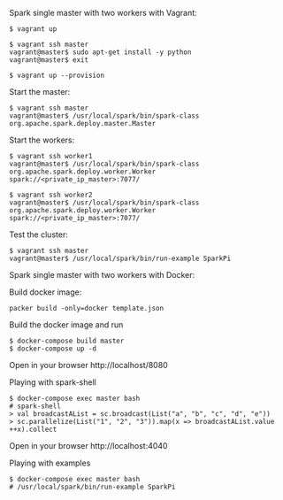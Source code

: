Spark single master with two workers with Vagrant:
```
$ vagrant up

$ vagrant ssh master
vagrant@master$ sudo apt-get install -y python
vagrant@master$ exit

$ vagrant up --provision
```

Start the master:
```
$ vagrant ssh master
vagrant@master$ /usr/local/spark/bin/spark-class org.apache.spark.deploy.master.Master
```

Start the workers:
```
$ vagrant ssh worker1
vagrant@master$ /usr/local/spark/bin/spark-class org.apache.spark.deploy.worker.Worker spark://<private_ip_master>:7077/

$ vagrant ssh worker2
vagrant@master$ /usr/local/spark/bin/spark-class org.apache.spark.deploy.worker.Worker spark://<private_ip_master>:7077/
```

Test the cluster:
```
$ vagrant ssh master
vagrant@master$ /usr/local/spark/bin/run-example SparkPi
```


Spark single master with two workers with Docker:

Build docker image:
```
packer build -only=docker template.json
```

Build the docker image and run
```
$ docker-compose build master
$ docker-compose up -d
```

Open in your browser http://localhost/8080


Playing with spark-shell
```
$ docker-compose exec master bash
# spark-shell
> val broadcastAList = sc.broadcast(List("a", "b", "c", "d", "e"))
> sc.parallelize(List("1", "2", "3")).map(x => broadcastAList.value ++x).collect
```

Open in your browser http://localhost:4040

Playing with examples
```
$ docker-compose exec master bash
# /usr/local/spark/bin/run-example SparkPi
```

